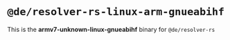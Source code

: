 # `@de/resolver-rs-linux-arm-gnueabihf`

This is the **armv7-unknown-linux-gnueabihf** binary for `@de/resolver-rs`

